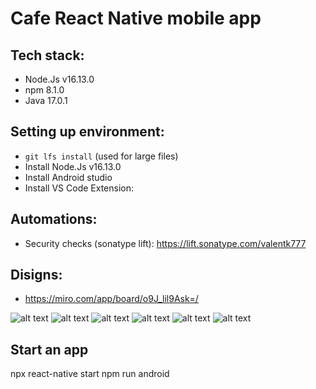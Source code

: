# Cafe React Native mobile app

## Tech stack:

- Node.Js v16.13.0
- npm 8.1.0
- Java 17.0.1

## Setting up environment:

- `git lfs install` (used for large files)
- Install Node.Js v16.13.0
- Install Android studio
- Install VS Code Extension:

## Automations:

- Security checks (sonatype lift): https://lift.sonatype.com/valentk777

## Disigns:

- https://miro.com/app/board/o9J_lil9Ask=/

![alt text](https://github.com/valentk777/Cafe-react-native-mobile-app/blob/master/Design/1.jpg?raw=true)
![alt text](https://github.com/valentk777/Cafe-react-native-mobile-app/blob/master/Design/2.jpg?raw=true)
![alt text](https://github.com/valentk777/Cafe-react-native-mobile-app/blob/master/Design/3.jpg?raw=true)
![alt text](https://github.com/valentk777/Cafe-react-native-mobile-app/blob/master/Design/4.jpg?raw=true)
![alt text](https://github.com/valentk777/Cafe-react-native-mobile-app/blob/master/Design/5.jpg?raw=true)
![alt text](https://github.com/valentk777/Cafe-react-native-mobile-app/blob/master/Design/6.jpg?raw=true)

## Start an app

npx react-native start
npm run android

